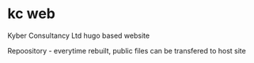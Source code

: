 # kc web

Kyber Consultancy Ltd hugo based website

Repoository - everytime rebuilt, public files can be transfered to host site
